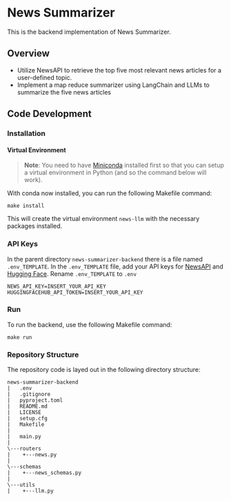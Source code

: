 # News Summarizer
This is the backend implementation of News Summarizer. 

## Overview
- Utilize NewsAPI to retrieve the top five most relevant news articles for a user-defined topic. 
- Implement a map reduce summarizer using LangChain and LLMs to summarize the five news articles

## Code Development 
### Installation
#### Virtual Environment
> **Note**: You need to have [Miniconda](https://docs.conda.io/en/latest/miniconda.html) installed first so that you can setup a virtual environment in Python (and so the command below will work).

With conda now installed, you can run the following Makefile command:
```
make install
```
This will create the virtual environment `news-llm` with the necessary packages installed.

### API Keys
In the parent directory `news-summarizer-backend` there is a file named `.env_TEMPLATE`.
In the `.env_TEMPLATE` file, add your API keys for [NewsAPI](https://newsapi.org/) and [Hugging Face](https://huggingface.co/). Rename `.env_TEMPLATE` to `.env`
```
NEWS_API_KEY=INSERT_YOUR_API_KEY
HUGGINGFACEHUB_API_TOKEN=INSERT_YOUR_API_KEY
```
### Run
To run the backend, use the following Makefile command:
```
make run
```
### Repository Structure
The repository code is layed out in the following directory structure:
```
news-summarizer-backend
|   .env
|   .gitignore
|   pyproject.toml
|   README.md
|   LICENSE
|   setup.cfg
|   Makefile
|   
|   main.py
|
\---routers
|    +---news.py
|
\---schemas
|    +---news_schemas.py
|
\---utils
|    +---llm.py
```
